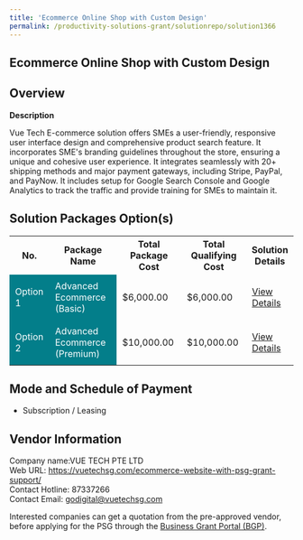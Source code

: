 ```yaml
---
title: 'Ecommerce Online Shop with Custom Design'
permalink: /productivity-solutions-grant/solutionrepo/solution1366
---
```


## Ecommerce Online Shop with Custom Design

## Overview

**Description**

Vue Tech E-commerce solution offers SMEs a user-friendly, responsive user interface design and comprehensive product search feature. It incorporates SME's branding guidelines throughout the store, ensuring a unique and cohesive user experience. It integrates seamlessly with 20+ shipping methods and major payment gateways, including Stripe, PayPal, and PayNow. It includes setup for Google Search Console and Google Analytics to track the traffic and provide training for SMEs to maintain it.

## Solution Packages Option(s)

<table>
<tr>
<th><b>No.</b></th>
<th><b>Package Name</b></th>
<th><b>Total Package Cost</b></th>
<th><b>Total Qualifying Cost</b></th>
<th><b>Solution Details</b></th>
</tr>
<tr>
<td style='padding: 10px; background-color: #037E8A; color: #FFFFFF;'>Option 1</td>
<td style='padding: 10px; background-color: #037E8A; color: #FFFFFF;'>Advanced Ecommerce (Basic)</td>
<td style='padding: 10px;'>$6,000.00</td>
<td style='padding: 10px;'>$6,000.00</td>
<td style='padding: 10px;'><a href='/images/psg/VueTech_EcommerceOnline Shop_with_CustomDesign_Desensitised_Part1.pdf' target='_blank'>View Details</a></td>
</tr>
<tr>
<td style='padding: 10px; background-color: #037E8A; color: #FFFFFF;'>Option 2</td>
<td style='padding: 10px; background-color: #037E8A; color: #FFFFFF;'>Advanced Ecommerce (Premium)</td>
<td style='padding: 10px;'>$10,000.00</td>
<td style='padding: 10px;'>$10,000.00</td>
<td style='padding: 10px;'><a href='/images/psg/VueTech_EcommerceOnline Shop_with_CustomDesign_Desensitised_Part2.pdf' target='_blank'>View Details</a></td>
</tr>
</table>

## Mode and Schedule of Payment

 - Subscription / Leasing

## Vendor Information

 Company name:VUE TECH PTE LTD<br>Web URL: https://vuetechsg.com/ecommerce-website-with-psg-grant-support/ <br>Contact Hotline: 87337266 <br>Contact Email: godigital@vuetechsg.com 

Interested companies can get a quotation from the pre-approved vendor, before applying for the PSG through the <a href='https://www.businessgrants.gov.sg/' target='_blank' rel='noopener'>Business Grant Portal (BGP)</a>.

<script src="/jquery/resize-tables.js"></script>
